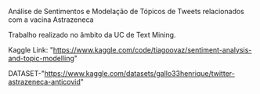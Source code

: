 Análise de Sentimentos e Modelação de Tópicos de Tweets relacionados com a vacina Astrazeneca

Trabalho realizado no âmbito da UC de Text Mining.

Kaggle Link: "https://www.kaggle.com/code/tiagoovaz/sentiment-analysis-and-topic-modelling"

DATASET-"https://www.kaggle.com/datasets/gallo33henrique/twitter-astrazeneca-anticovid"
